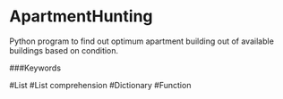 # ApartmentHunting
Python program to find out optimum apartment building out of available buildings based on condition.

###Keywords

#List
#List comprehension
#Dictionary
#Function
